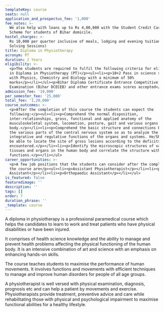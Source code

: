 ```yaml
---
templateKey: course
seats: null
application_and_prospectus_fee: '1,000'
fee_notes: >-
  We also help with loans up to Rs 4,00,000 with the Student Credit Card (DRCC)
  Scheme for students of Bihar domicile.
hostel_charges: >-
  Rs 10,000 per quarter inclusive of meals, lodging and evening tuition (Doubt
  Solving Sessions)
title: Diploma in Physiotherapy
acronym: PT
duration: 2 Years
eligibility: >-
  <p>The students are required to fulfil the following criteria for eligibility
  in Diploma in Physiotherapy (PT)</p><ul><li><p>10+2 Pass in science stream
  with Physics, Chemistry and Biology with a minimum of 50%
  marks</p></li></ul><p>Bihar Diploma Certificate Entrance Competitive
  Examination (Bihar DCECEB) and other entrance exams scores accepted</p>
admission_fee: '19,000'
per_semester_fee: '25,000'
total_fee: '1,20,000'
course_outcomes: >-
  <p>After the completion of this course the students can expect the
  following:</p><ul><li><p>Comprehend the normal disposition,
  inter-relationships, gross, functional and applied anatomy of the
  musculoskeletal system, locomotion, posture, gait and various organs in the
  body.</p></li><li><p>Comprehend the basic structure and connections between
  the various parts of the central nervous system so as to analyze the
  integrative and regulative functions of the organs and systems. He/She should
  be able to locate the site of gross lesions according to the deficits
  encountered.</p></li><li><p>Identify the microscopic structures of various
  tissues and organs in the human body and correlate the structure with the
  functions.</p></li></ul>
career_opportunities: >-
  <p>A few job positions that the students can consider after the completion of
  the course are</p><ul><li><p>Assistant Physiotherapist</p></li><li><p>Research
  Assistant</p></li><li><p>Orthopaedic Assistant</p></li></ul>
is_featured: false
featuredimage: ''
description: ''
tags: []
order: 7
duration_phrase: ''
_template: course
---
```


A diploma in physiotherapy is a professional paramedical course which helps the candidates to learn to work and treat patients who have physical disabilities or have been injured. 

It comprises of health science knowledge and the ability to manage and prevent health problems affecting the physical functioning of the human body. It is an intensive combination of art and science with an emphasis on enhancing hands-on skills. 

The course teaches students to maximise the performance of human movements. It involves functions and movements with efficient techniques to manage and improve human disorders for people of all age groups.

A physiotherapist is well versed with physical examination, diagnosis, prognosis etc and can help a patient by movements and exercise. Physiotherapists provide treatment, preventive advice and care while rehabilitating those with physical and psychological impairment to maximise functional abilities for a healthy lifestyle.
